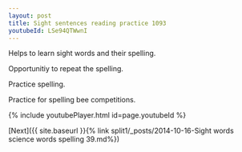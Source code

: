 ```yaml
---
layout: post
title: Sight sentences reading practice 1093
youtubeId: LSe94QTWwnI
---
```

 
 
Helps to learn sight words and their spelling.

Opportunitiy to repeat the spelling. 

Practice spelling. 
 
Practice for spelling bee competitions. 
 
{% include youtubePlayer.html id=page.youtubeId %}
 
 

[Next]({{ site.baseurl }}{% link  split1/_posts/2014-10-16-Sight words science words spelling 39.md%})
 
